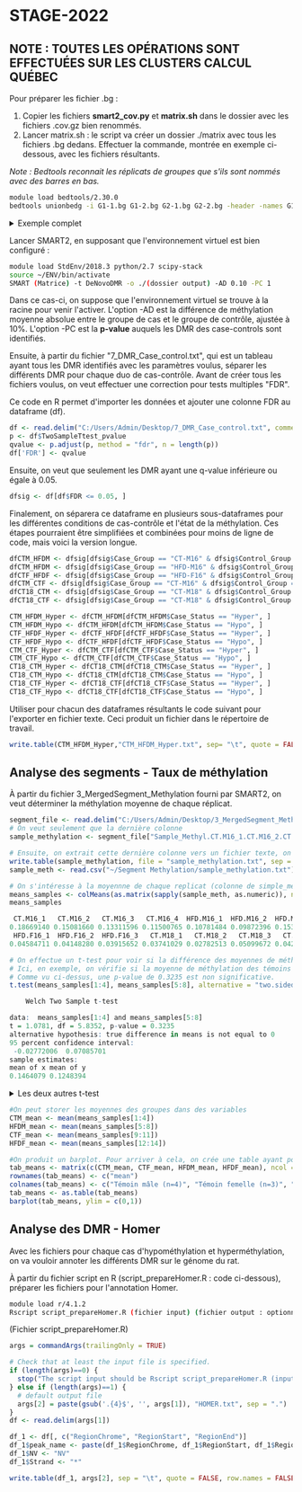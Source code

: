 # STAGE-2022

## NOTE : TOUTES LES OPÉRATIONS SONT EFFECTUÉES SUR LES CLUSTERS CALCUL QUÉBEC

Pour préparer les fichier .bg :

1) Copier les fichiers **smart2_cov.py** et **matrix.sh** dans le dossier avec les fichiers .cov.gz bien renommés.
2) Lancer matrix.sh : le script va créer un dossier ./matrix avec tous les fichiers .bg dedans. Effectuer la commande, montrée en exemple ci-dessous, avec les fichiers résultants.

_Note : Bedtools reconnait les réplicats de groupes que s'ils sont nommés avec des barres en bas._ 

```bash
module load bedtools/2.30.0
bedtools unionbedg -i G1-1.bg G1-2.bg G2-1.bg G2-2.bg -header -names G1_1 G1_2 G2_1 G2_2 -filler - > MethylMatrix.txt &
```

<details>
  <summary>Exemple complet</summary>
  
Pipeline du labo + Genpipes
  
  ```bash
module load bedtools/2.30.0
bedtools unionbedg -i CT-M16-1.bg CT-M16-2.bg CT-M16-3.bg CT-M16-4.bg HFD-M16-1.bg HFD-M16-2.bg HFD-M16-3.bg HFD-M16-4.bg CT-F16-1.bg CT-F16-2.bg CT-F16-3.bg HFD-F16-1.bg HFD-F16-2.bg HFD-F16-3.bg CT-M18-1.bg CT-M18-2.bg CT-M18-3.bg CT-M18-4.bg -header -names CT-M16_1 CT-M16_2 CT-M16_3 CT-M16_4 HFD-M16_1 HFD-M16_2 HFD-M16_3 HFD-M16_4 CT-F16_1 CT-F16_2 CT-F16_3 HFD-F16_1 HFD-F16_2 HFD-F16_3 CT-M18_1 CT-M18_2 CT-M18_3 CT-M18-4 -filler - > MethylMatrix.txt &
```

</details>

Lancer SMART2, en supposant que l'environnement virtuel est bien configuré :

```bash
module load StdEnv/2018.3 python/2.7 scipy-stack
source ~/ENV/bin/activate
SMART (Matrice) -t DeNovoDMR -o ./(dossier output) -AD 0.10 -PC 1
```

Dans ce cas-ci, on suppose que l'environnement virtuel se trouve à la racine pour venir l'activer. L'option -AD est la différence de méthylation moyenne absolue entre le groupe de cas et le groupe de contrôle, ajustée à 10%. L'option -PC est la **p-value** auquels les DMR des case-controls sont identifiés.

Ensuite, à partir du fichier "7_DMR_Case_control.txt", qui est un tableau ayant tous les DMR identifiés avec les paramètres voulus, séparer les différents DMR pour chaque duo de cas-contrôle. Avant de créer tous les fichiers voulus, on veut effectuer une correction pour tests multiples "FDR".

Ce code en R permet d'importer les données et ajouter une colonne FDR au dataframe (df). 

```R
df <- read.delim("C:/Users/Admin/Desktop/7_DMR_Case_control.txt", comment.char="#")
p <- df$TwoSampleTtest_pvalue
qvalue <- p.adjust(p, method = "fdr", n = length(p))
df['FDR'] <- qvalue
```

Ensuite, on veut que seulement les DMR ayant une q-value inférieure ou égale à 0.05. 

```R
dfsig <- df[df$FDR <= 0.05, ]
```

Finalement, on séparera ce dataframe en plusieurs sous-dataframes pour les différentes conditions de cas-contrôle et l'état de la méthylation. Ces étapes pourraient être simplifiées et combinées pour moins de ligne de code, mais voici la version longue. 

```R
dfCTM_HFDM <- dfsig[dfsig$Case_Group == "CT-M16" & dfsig$Control_Group == "HFD-M16", ]
dfCTM_HFDM <- dfsig[dfsig$Case_Group == "HFD-M16" & dfsig$Control_Group == "CT-M16", ]
dfCTF_HFDF <- dfsig[dfsig$Case_Group == "HFD-F16" & dfsig$Control_Group == "CT-F16", ]
dfCTM_CTF <- dfsig[dfsig$Case_Group == "CT-M16" & dfsig$Control_Group == "CT-F16", ]
dfCT18_CTM <- dfsig[dfsig$Case_Group == "CT-M18" & dfsig$Control_Group == "CT-M16", ]
dfCT18_CTF <- dfsig[dfsig$Case_Group == "CT-M18" & dfsig$Control_Group == "CT-F16", ]

CTM_HFDM_Hyper <- dfCTM_HFDM[dfCTM_HFDM$Case_Status == "Hyper", ]
CTM_HFDM_Hypo <- dfCTM_HFDM[dfCTM_HFDM$Case_Status == "Hypo", ]
CTF_HFDF_Hyper <- dfCTF_HFDF[dfCTF_HFDF$Case_Status == "Hyper", ]
CTF_HFDF_Hypo <- dfCTF_HFDF[dfCTF_HFDF$Case_Status == "Hypo", ]
CTM_CTF_Hyper <- dfCTM_CTF[dfCTM_CTF$Case_Status == "Hyper", ]
CTM_CTF_Hypo <- dfCTM_CTF[dfCTM_CTF$Case_Status == "Hypo", ]
CT18_CTM_Hyper <- dfCT18_CTM[dfCT18_CTM$Case_Status == "Hyper", ]
CT18_CTM_Hypo <- dfCT18_CTM[dfCT18_CTM$Case_Status == "Hypo", ]
CT18_CTF_Hyper <- dfCT18_CTF[dfCT18_CTF$Case_Status == "Hyper", ]
CT18_CTF_Hypo <- dfCT18_CTF[dfCT18_CTF$Case_Status == "Hypo", ]
```

Utiliser pour chacun des dataframes résultants le code suivant pour l'exporter en fichier texte. Ceci produit un fichier dans le répertoire de travail.

```R
write.table(CTM_HFDM_Hyper,"CTM_HFDM_Hyper.txt", sep= "\t", quote = FALSE)
```

## Analyse des segments - Taux de méthylation
À partir du fichier 3_MergedSegment_Methylation fourni par SMART2, on veut déterminer la méthylation moyenne de chaque réplicat.

```R
segment_file <- read.delim("C:/Users/Admin/Desktop/3_MergedSegment_Methylation.txt", comment.char="#")
# On veut seulement que la dernière colonne
sample_methylation <- segment_file["Sample_Methyl.CT.M16_1.CT.M16_2.CT.M16_3.CT.M16_4.HFD.M16_1.HFD.M16_2.HFD.M16_3.HFD.M16_4.CT.F16_1.CT.F16_2.CT.F16_3.HFD.F16_1.HFD.F16_2.HFD.F16_3.CT.M18_1.CT.M18_2.CT.M18_3.CT.M18_4"]

# Ensuite, on extrait cette dernière colonne vers un fichier texte, on re-importe les données sous forme de fichier csv 
write.table(sample_methylation, file = "sample_methylation.txt", sep = "\t", quote = FALSE, row.names = FALSE)
sample_meth <- read.csv("~/Segment Methylation/sample_methylation.txt")

# On s'intéresse à la moyennne de chaque replicat (colonne de simple_meth)
means_samples <- colMeans(as.matrix(sapply(sample_meth, as.numeric)), na.rm = TRUE)
means_samples

 CT.M16_1   CT.M16_2   CT.M16_3   CT.M16_4  HFD.M16_1  HFD.M16_2  HFD.M16_3  HFD.M16_4   CT.F16_1   CT.F16_2   CT.F16_3 
0.18669140 0.15081660 0.13311596 0.11500765 0.10781484 0.09872396 0.15331439 0.13950453 0.08410354 0.04107823 0.03127384 
 HFD.F16_1  HFD.F16_2  HFD.F16_3   CT.M18_1   CT.M18_2   CT.M18_3   CT.M18_4 
0.04584711 0.04148280 0.03915652 0.03741029 0.02782513 0.05099672 0.04286993 

# On effectue un t-test pour voir si la différence des moyennes de méthylation des deux groupes est significativement différente. 
# Ici, en exemple, on vérifie si la moyenne de méthylation des témoins mâles (1 à 4) est différente des traitement HFD mâles (5 à 8). 
# Comme vu ci-dessus, une p-value de 0.3235 est non significative. 
t.test(means_samples[1:4], means_samples[5:8], alternative = "two.sided", var.equal = FALSE)

	Welch Two Sample t-test

data:  means_samples[1:4] and means_samples[5:8]
t = 1.0781, df = 5.8352, p-value = 0.3235
alternative hypothesis: true difference in means is not equal to 0
95 percent confidence interval:
 -0.02772006  0.07085701
sample estimates:
mean of x mean of y 
0.1464079 0.1248394 
```

<details>
  <summary>Les deux autres t-test</summary>
  
Témoins femelles (9 à 11) vs. Traitement HFD femelles (12 à 14) & Témoins mâles (1 à 4) vs. Témoins femelles (9 à 11)
  
  ```R
> t.test(means_samples[9:11], means_samples[12:14], alternative = "two.sided", var.equal = FALSE)

	Welch Two Sample t-test

data:  means_samples[9:11] and means_samples[12:14]
t = 0.61127, df = 2.0584, p-value = 0.6017
alternative hypothesis: true difference in means is not equal to 0
95 percent confidence interval:
 -0.05844882  0.07842827
sample estimates:
 mean of x  mean of y 
0.05215187 0.04216214 

> t.test(means_samples[1:4], means_samples[9:11], alternative = "two.sided", var.equal = FALSE)

	Welch Two Sample t-test

data:  means_samples[1:4] and means_samples[9:11]
t = 4.2281, df = 4.6726, p-value = 0.009584
alternative hypothesis: true difference in means is not equal to 0
95 percent confidence interval:
 0.03572113 0.15279093
sample estimates:
 mean of x  mean of y 
0.14640790 0.05215187
```

</details>

```R
#On peut storer les moyennes des groupes dans des variables 
CTM_mean <- mean(means_samples[1:4])
HFDM_mean <- mean(means_samples[5:8])
CTF_mean <- mean(means_samples[9:11])
HFDF_mean <- mean(means_samples[12:14])

#On produit un barplot. Pour arriver à cela, on crée une table ayant pour colonne chaque échantillon. 
tab_means <- matrix(c(CTM_mean, CTF_mean, HFDM_mean, HFDF_mean), ncol = 4, byrow = TRUE)
rownames(tab_means) <- c("mean")
colnames(tab_means) <- c("Témoin mâle (n=4)", "Témoin femelle (n=3)", "HFD mâle (n=4)", "HFD femelle (n=3)")
tab_means <- as.table(tab_means)
barplot(tab_means, ylim = c(0,1))

```

## Analyse des DMR - Homer
Avec les fichiers pour chaque cas d'hypométhylation et hyperméthylation, on va vouloir annoter les différents DMR sur le génome du rat. 

À partir du fichier script en R (script_prepareHomer.R : code ci-dessous), préparer les fichiers pour l'annotation Homer. 

```bash
module load r/4.1.2
Rscript script_prepareHomer.R (fichier input) (fichier output : optionnel)
```

(Fichier script_prepareHomer.R)
```R
args = commandArgs(trailingOnly = TRUE)

# Check that at least the input file is specified.
if (length(args)==0) {
  stop("The script input should be Rscript script_prepareHomer.R (input file : required) (output file name : optional)", call.=FALSE)
} else if (length(args)==1) {
  # default output file
  args[2] = paste(gsub('.{4}$', '', args[1]), "HOMER.txt", sep = ".")
}
df <- read.delim(args[1])

df_1 <- df[, c("RegionChrome", "RegionStart", "RegionEnd")]
df_1$peak_name <- paste(df_1$RegionChrome, df_1$RegionStart, df_1$RegionEnd, sep = "_")
df_1$NV <- "NV"
df_1$Strand <- "*"

write.table(df_1, args[2], sep = "\t", quote = FALSE, row.names = FALSE, col.names = FALSE)
```

